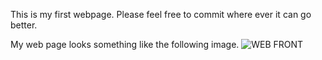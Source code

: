 This is my first webpage.
Please feel free to commit where ever it can go better.

My web page looks something like the following image.
![WEB FRONT](https://user-images.githubusercontent.com/75534568/113484490-2f201800-94c6-11eb-9c8b-bc4e0c0a18e0.jpg)
